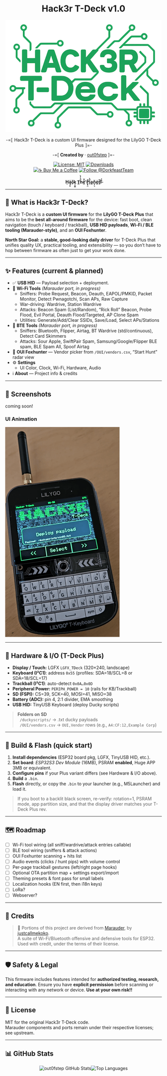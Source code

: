 <div align="center">

# Hack3r T-Deck v1.0  

![Main UI](https://github.com/out0fstep/Hack3r-T-Deck/raw/main/1000015418.png)  
<p align="center">
-=⟦ Hack3r T-Deck is a custom UI firmware designed for the LilyGO T-Deck Plus ⟧=-
</p>

-=[ **Created by** · [out0fstep](https://github.com/out0fstep) ]=-  

[![License: MIT](https://img.shields.io/badge/License-MIT-green.svg)](https://opensource.org/licenses/MIT)
[![Downloads](https://img.shields.io/github/downloads/out0fstep/Hack3r-T-Deck/total.svg?color=brightgreen)](https://github.com/out0fstep/Hack3r-T-Deck/releases)  
[![☕️ Buy Me a Coffee](https://img.shields.io/badge/%E2%98%95%EF%B8%8F-Buy%20Me%20a%20Coffee-yellow)](https://buymeacoffee.com/out0fstep)
[![Follow @DorkfeastTeam](https://img.shields.io/badge/follow-@DorkfeastTeam-1DA1F2?logo=x&logoColor=white)](https://x.com/DorkfeastTeam)

**Ḥą̥̥̍c̷̙̆k̘̝̰̭ T̻ȟ̔̓̀e̛̪̒̌ P̡̢̼̂l̟̑̀a̭n̨̹̖̆e̯̍ṯ̎̕!̶̐̒**

</div>

---

## 📖 What is Hack3r T-Deck?

Hack3r T-Deck is a **custom UI firmware** for the **LilyGO T-Deck Plus** that aims to be the **best all-around firmware** for the device: fast boot, clean navigation (touch / keyboard / trackball), **USB HID payloads**, **Wi-Fi / BLE tooling (Marauder-style)**, and an **OUI Foxhunter**.  

**North Star Goal:** a **stable, good-looking daily driver** for T-Deck Plus that unifies quality UX, practical tooling, and extensibility — so you don’t have to hop between firmware as often just to get your work done.

---

## ✨ Features (current & planned)

- ✅ **USB HID** — Payload selection + deployment.
- 🚧 **Wi-Fi Tools** *(Marauder port, in progress)*
  - Sniffers: Probe Request, Beacon, Deauth, EAPOL/PMKID, Packet Monitor, Detect Pwnagotchi, Scan APs, Raw Capture
  - War-driving: Wardrive, Station Wardrive
  - Attacks: Beacon Spam (List/Random), “Rick Roll” Beacon, Probe Flood, Evil Portal, Deauth Flood/Targeted, AP Clone Spam
  - Utilities: Generate/Add/Clear SSIDs, Save/Load, Select APs/Stations
- 🚧 **BTE Tools** *(Marauder port, in progress)*
  - Sniffers: Bluetooth, Flipper, Airtag, BT Wardrive (std/continuous), Detect Card Skimmers
  - Attacks: Sour Apple, SwiftPair Spam, Samsung/Google/Flipper BLE spam, BLE Spam All, Spoof Airtag
- 🚧 **OUI Foxhunter** — Vendor picker from `/OUI/vendors.csv`, “Start Hunt” radar view
- ⚙️ **Settings**
  - UI Color, Clock, Wi-Fi, Hardware, Audio
- ℹ️ **About** — Project info & credits

---

## 📸 Screenshots
coming soon!

### UI Animation
![UI Animation](https://github.com/out0fstep/Hack3r-T-Deck/raw/main/animation.gif)

---

## 🧰 Hardware & I/O (T-Deck Plus)

- **Display / Touch:** LGFX `LGFX_TDeck` (320×240, landscape)
- **Keyboard (I²C1)**: address `0x55` (profiles: SDA=18/SCL=8 or SDA=18/SCL=17)
- **Trackball (I²C1)**: auto-detect `0x0A…0x0D`
- **Peripheral Power:** `PERIPH_POWER = 10` (rails for KB/Trackball)
- **SD (FSPI):** CS=39, SCK=40, MOSI=41, MISO=38
- **Battery (ADC):** pin 4, 2:1 divider, EMA smoothing
- **USB HID:** TinyUSB Keyboard (deploy Ducky scripts)

> **Folders on SD**  
> ` /duckyscripts/` → .txt ducky payloads  
> ` /OUI/vendors.csv` → `OUI,Vendor` rows (e.g., `A4:CF:12,Example Corp`)  

---

## 🚀 Build & Flash (quick start)

1. **Install dependencies** (ESP32 board pkg, LGFX, TinyUSB HID, etc.).  
2. **Set board**: *ESP32S3 Dev Module* (16MB), PSRAM **enabled**, Huge APP 3MB or equivalent.  
3. **Configure pins** if your Plus variant differs (see Hardware & I/O above).  
4. **Build** a `.bin`.  
5. **Flash** directly, or copy the `.bin` to your launcher (e.g., M5Launcher) and load it.

> If you boot to a backlit black screen, re-verify: rotation=1, PSRAM mode, app partition size, and that the display driver matches your T-Deck Plus rev.

---

## 🗺️ Roadmap

- [ ] Wi-Fi tool wiring (all sniff/wardrive/attack entries callable)
- [ ] BLE tool wiring (sniffers & attack actions)
- [ ] OUI Foxhunter scanning + hits list
- [ ] Audio events (clicks / hunt pips) with volume control
- [ ] Per-page trackball gestures (left/right page hooks)
- [ ] Optional OTA partition map + settings export/import
- [ ] Theming presets & font pass for small labels
- [ ] Localization hooks (EN first, then i18n keys)
- [ ] LoRa?
- [ ] Webserver?
      
---

## 🤝 Credits

> 📝 Portions of this project are derived from [Marauder](https://github.com/justcallmekoko/Marauder), by [justcallmekoko](https://www.instagram.com/just.call.me.koko/#).  
> A suite of Wi-Fi/Bluetooth offensive and defensive tools for ESP32.  
> Used with credit, under the terms of their license.  

---

## 🛡️ Safety & Legal

This firmware includes features intended for **authorized testing, research, and education**. Ensure you have **explicit permission** before scanning or interacting with any network or device. **Use at your own risk!!**

---

## 📄 License

MIT for the original Hack3r T-Deck code.  
Marauder components and ports remain under their respective licenses; see upstream.

---

## 📊 GitHub Stats

<div align="center">

<img
  src="https://github-readme-stats.vercel.app/api?username=out0fstep&show_icons=true&bg_color=00000000&hide_border=true&title_color=c9d1d9&text_color=8b949e&icon_color=58a6ff"
  alt="out0fstep GitHub Stats"><img
  src="https://github-readme-stats.vercel.app/api/top-langs/?username=out0fstep&layout=compact&bg_color=00000000&hide_border=true&title_color=c9d1d9&text_color=8b949e"
  alt="Top Languages">



</div>
